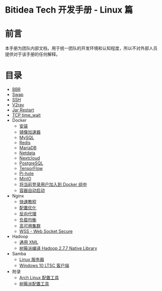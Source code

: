 # Bitidea Tech 开发手册 - Linux 篇

# 前言

本手册为团队内部文档，用于统一团队的开发环境和认知程度，所以不对外部人员提供对于该手册的任何解释。

# 目录

* [BBR](bbr.md)
* [Swap](swap.md)
* [SSH](ssh.md)
* [V2ray](v2ray.md)
* [Jar Restart](jar-restart.md)
* [TCP time_wait](tcp_time_wait.md)
* Docker
  * [安装](docker/install.md)
  * [镜像加速器](docker/mirror.md)
  * [MySQL](docker/mysql.md)
  * [Redis](docker/redis.md)
  * [MariaDB](docker/mariadb.md)
  * [Netdata](docker/netdata.md)
  * [Nextcloud](docker/nextcloud.md)
  * [PostgreSQL](docker/postgresql.md)
  * [TensorFlow](docker/tensorflow.md)
  * [Pi-hole](docker/pi-hole.md)
  * [MinIO](docker/minio.md)
  * [将当前登录用户加入到 Docker 组中](docker/group.md)
  * [容器自动启动](docker/always-restart.md)
* Nginx
  * [快速教程](https://dunwu.github.io/nginx-tutorial/#/nginx-quickstart)
  * [配置优化](https://www.nginx.com/blog/help-the-world-by-healing-your-nginx-configuration)
  * [反向代理](nginx/reverse-proxy.md)
  * [负载均衡](nginx/load-balance.md)
  * [高可用集群](nginx/high-availability.md)
  * [WSS - Web Socket Secure](nginx/wss.md)
* Hadoop
  * [通用 XML](hadoop/common-xml.md)
  * [树莓派编译 Hadoop 2.7.7 Native Library](pi-native-library.md)
* Samba
  * [Linux 服务器](samba/linux-server.md)
  * [Windows 10 LTSC 客户端](samba/windows10-ltsc-client.md)
* 附录
  * [Arch Linux 配置工具](https://github.com/jerryshell/arch-linux-config-tools)
  * [树莓派配置工具](https://github.com/jerryshell/raspberry-pi-config-tools)
